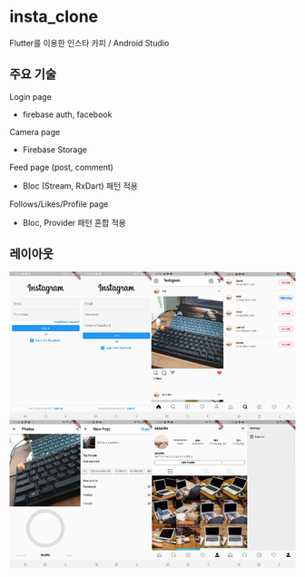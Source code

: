 # insta_clone

Flutter를 이용한 인스타 카피 / Android Studio

## 주요 기술

Login page
- firebase auth, facebook 

Camera page
- Firebase Storage

Feed page (post, comment)
- Bloc (Stream, RxDart) 패턴 적용

Follows/Likes/Profile page
- Bloc, Provider 패턴 혼합 적용

## 레이아웃
![layout_insta_clone](./layout_insta_clone.png)

